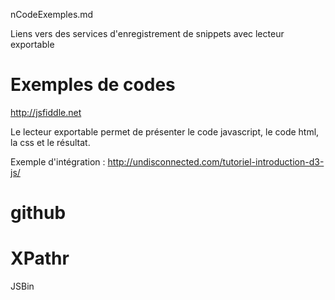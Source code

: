 nCodeExemples.md

Liens vers des services d'enregistrement de snippets avec lecteur exportable

# Exemples de codes

http://jsfiddle.net

Le lecteur exportable permet de présenter le code javascript, le code html, la css et le résultat.

Exemple d'intégration : http://undisconnected.com/tutoriel-introduction-d3-js/

# github

# XPathr

JSBin